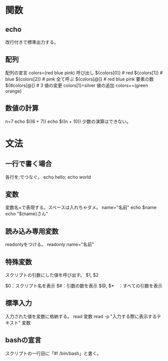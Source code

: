 # 関数
## echo
改行付きで標準出力する。

## 配列
配列の宣言
colors=(red blue pink)
呼び出し
${colors[0]} # red
${colors[1]} # blue
${colors[2]} # pink
全て呼ぶ
${colors[@]} # red blue pink
要素の数
${#colors[@]} # 3
値の変更
colors[1]=silver
値の追加
colors+=(green orange)

## 数値の計算
n=7
echo $((6 + 7))
echo $((n + 10))
少数の演算はできない。

# 文法
## 一行で書く場合
各行を;でつなぐ。
echo hello; echo world

## 変数
変数名=で表現する。スペースは入れちゃダメ。
name="名前"
echo $name
echo "${name}さん"

## 読み込み専用変数
readonlyをつける。
readonly name="名前"

## 特殊変数
スクリプトの引数にした値を呼び出す。
$1, $2

$0：スクリプト名を表示
$#：引数の数を表示
$@, $*　：すべての引数を表示

## 標準入力
入力された値を変数に格納する。
read 変数
read -p "入力する際に表示するテキスト" 変数

## bashの宣言
スクリプトの一行目に「#! /bin/bash」と書く。

